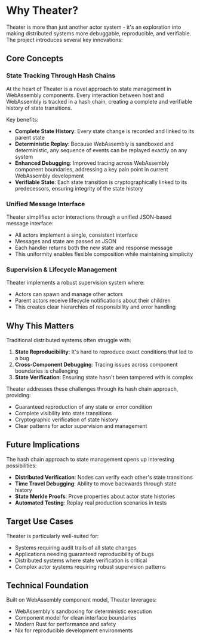 # Why Theater?

Theater is more than just another actor system - it's an exploration into making distributed systems more debuggable, reproducible, and verifiable. The project introduces several key innovations:

## Core Concepts

### State Tracking Through Hash Chains

At the heart of Theater is a novel approach to state management in WebAssembly components. Every interaction between host and WebAssembly is tracked in a hash chain, creating a complete and verifiable history of state transitions. 

Key benefits:
- **Complete State History**: Every state change is recorded and linked to its parent state
- **Deterministic Replay**: Because WebAssembly is sandboxed and deterministic, any sequence of events can be replayed exactly on any system
- **Enhanced Debugging**: Improved tracing across WebAssembly component boundaries, addressing a key pain point in current WebAssembly development
- **Verifiable State**: Each state transition is cryptographically linked to its predecessors, ensuring integrity of the state history

### Unified Message Interface

Theater simplifies actor interactions through a unified JSON-based message interface:
- All actors implement a single, consistent interface
- Messages and state are passed as JSON
- Each handler returns both the new state and response message
- This uniformity enables flexible composition while maintaining simplicity

### Supervision & Lifecycle Management

Theater implements a robust supervision system where:
- Actors can spawn and manage other actors
- Parent actors receive lifecycle notifications about their children
- This creates clear hierarchies of responsibility and error handling

## Why This Matters

Traditional distributed systems often struggle with:
1. **State Reproducibility**: It's hard to reproduce exact conditions that led to a bug
2. **Cross-Component Debugging**: Tracing issues across component boundaries is challenging
3. **State Verification**: Ensuring state hasn't been tampered with is complex

Theater addresses these challenges through its hash chain approach, providing:
- Guaranteed reproduction of any state or error condition
- Complete visibility into state transitions
- Cryptographic verification of state history
- Clear patterns for actor supervision and management

## Future Implications

The hash chain approach to state management opens up interesting possibilities:
- **Distributed Verification**: Nodes can verify each other's state transitions
- **Time Travel Debugging**: Ability to move backwards through state history
- **State Merkle Proofs**: Prove properties about actor state histories
- **Automated Testing**: Replay real production scenarios in tests

## Target Use Cases

Theater is particularly well-suited for:
- Systems requiring audit trails of all state changes
- Applications needing guaranteed reproducibility of bugs
- Distributed systems where state verification is critical
- Complex actor systems requiring robust supervision patterns

## Technical Foundation

Built on WebAssembly component model, Theater leverages:
- WebAssembly's sandboxing for deterministic execution
- Component model for clean interface boundaries
- Modern Rust for performance and safety
- Nix for reproducible development environments
